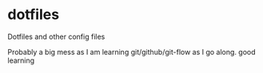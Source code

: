 dotfiles
========

Dotfiles and other config files

Probably a big mess as I am learning git/github/git-flow as I go along.
good learning
